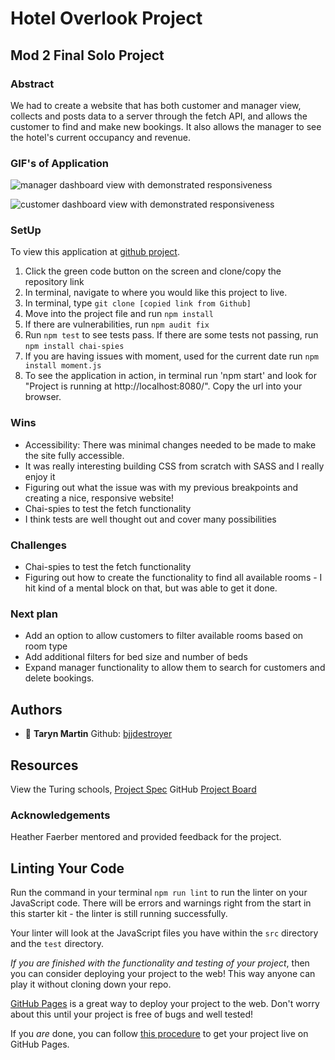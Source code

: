 # Hotel Overlook Project
## Mod 2 Final Solo Project

### Abstract
We had to create a website that has both customer and manager view, collects and posts data to a server through the fetch API, and allows the customer to find and make new bookings. It also allows the manager to see the hotel's current occupancy and revenue.

### GIF's of Application

![manager dashboard view with demonstrated responsiveness](assets/manager-responsiveness.gif)

![customer dashboard view with demonstrated responsiveness](assets/customer-responsiveness.gif)

### SetUp
To view this application at [github project](https://github.com/bjjdestroyer/overlook-hotel).
1) Click the green code button on the screen and clone/copy the repository link
2) In terminal, navigate to where you would like this project to live.
3) In terminal, type `git clone [copied link from Github]`
4) Move into the project file and run `npm install`
5) If there are vulnerabilities, run `npm audit fix`
6) Run `npm test` to see tests pass. If there are some tests not passing, run `npm install chai-spies`
7) If you are having issues with moment, used for the current date run `npm install moment.js`
8) To see the application in action, in terminal run 'npm start' and look for  "Project is running at http://localhost:8080/". Copy the url into your browser.

### Wins
* Accessibility: There was minimal changes needed to be made to make the site fully accessible.
* It was really interesting building CSS from scratch with SASS and I really enjoy it
* Figuring out what the issue was with my previous breakpoints and creating a nice, responsive website!
* Chai-spies to test the fetch functionality
* I think tests are well thought out and cover many possibilities

### Challenges
* Chai-spies to test the fetch functionality
* Figuring out how to create the functionality to find all available rooms - I hit kind of a mental block on that, but was able to get it done.

### Next plan
* Add an option to allow customers to filter available rooms based on room type
* Add additional filters for bed size and number of beds
* Expand manager functionality to allow them to search for customers and delete bookings.

## Authors
- :bust_in_silhouette: **Taryn Martin** Github: [bjjdestroyer](https://github.com/bjjdestroyer)

## Resources
View the Turing schools, [Project Spec](https://frontend.turing.io/projects/overlook.html)
GitHub [Project Board](https://github.com/bjjdestroyer/overlook-hotel/projects/1)
### Acknowledgements
Heather Faerber mentored and provided feedback for the project.


## Linting Your Code

Run the command in your terminal `npm run lint` to run the linter on your JavaScript code. There will be errors and warnings right from the start in this starter kit - the linter is still running successfully.

Your linter will look at the JavaScript files you have within the `src` directory and the `test` directory. 

_If you are finished with the functionality and testing of your project_, then you can consider deploying your project to the web! This way anyone can play it without cloning down your repo.

[GitHub Pages](https://pages.github.com/) is a great way to deploy your project to the web. Don't worry about this until your project is free of bugs and well tested!

If you _are_ done, you can follow [this procedure](./gh-pages-procedure.md) to get your project live on GitHub Pages.
